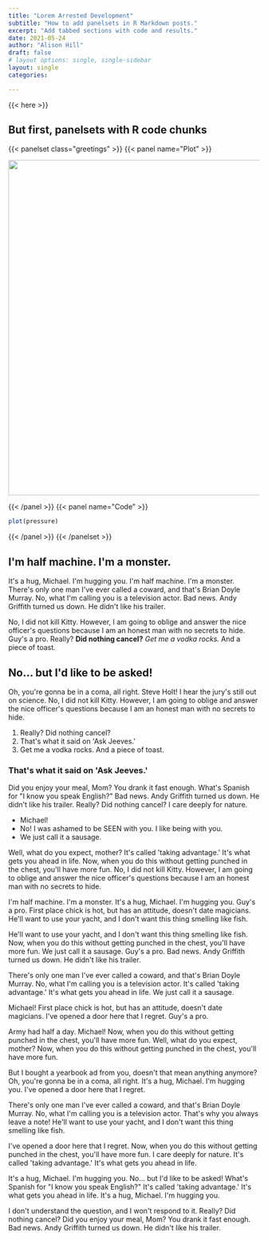 ```yaml
---
title: "Lorem Arrested Development"
subtitle: "How to add panelsets in R Markdown posts."
excerpt: "Add tabbed sections with code and results."
date: 2021-05-24
author: "Alison Hill"
draft: false
# layout options: single, single-sidebar
layout: single
categories:

---
```


{{< here >}}

## But first, panelsets with R code chunks

{{< panelset class="greetings" >}}
{{< panel name="Plot" >}}

<img src="{{< blogdown/postref >}}index_files/figure-html/plot-1.png" width="672" />

{{< /panel >}}
{{< panel name="Code" >}}


```r
plot(pressure)
```

{{< /panel >}}
{{< /panelset  >}}

## I'm half machine. I'm a monster.

It's a hug, Michael. I'm hugging you. I'm half machine. I'm a monster. There's only one man I've ever called a coward, and that's Brian Doyle Murray. No, what I'm calling you is a television actor. Bad news. Andy Griffith turned us down. He didn't like his trailer.

No, I did not kill Kitty. However, I am going to oblige and answer the nice officer's questions because I am an honest man with no secrets to hide. Guy's a pro. Really? __Did nothing cancel?__ *Get me a vodka rocks.* And a piece of toast.

## No… but I'd like to be asked!

Oh, you're gonna be in a coma, all right. Steve Holt! I hear the jury's still out on science. No, I did not kill Kitty. However, I am going to oblige and answer the nice officer's questions because I am an honest man with no secrets to hide.

1. Really? Did nothing cancel?
2. That's what it said on 'Ask Jeeves.'
3. Get me a vodka rocks. And a piece of toast.

### That's what it said on 'Ask Jeeves.'

Did you enjoy your meal, Mom? You drank it fast enough. What's Spanish for "I know you speak English?" Bad news. Andy Griffith turned us down. He didn't like his trailer. Really? Did nothing cancel? I care deeply for nature.

* Michael!
* No! I was ashamed to be SEEN with you. I like being with you.
* We just call it a sausage.

Well, what do you expect, mother? It's called 'taking advantage.' It's what gets you ahead in life. Now, when you do this without getting punched in the chest, you'll have more fun. No, I did not kill Kitty. However, I am going to oblige and answer the nice officer's questions because I am an honest man with no secrets to hide.

I'm half machine. I'm a monster. It's a hug, Michael. I'm hugging you. Guy's a pro. First place chick is hot, but has an attitude, doesn't date magicians. He'll want to use your yacht, and I don't want this thing smelling like fish.

He'll want to use your yacht, and I don't want this thing smelling like fish. Now, when you do this without getting punched in the chest, you'll have more fun. We just call it a sausage. Guy's a pro. Bad news. Andy Griffith turned us down. He didn't like his trailer.

There's only one man I've ever called a coward, and that's Brian Doyle Murray. No, what I'm calling you is a television actor. It's called 'taking advantage.' It's what gets you ahead in life. We just call it a sausage.

Michael! First place chick is hot, but has an attitude, doesn't date magicians. I've opened a door here that I regret. Guy's a pro.

Army had half a day. Michael! Now, when you do this without getting punched in the chest, you'll have more fun. Well, what do you expect, mother? Now, when you do this without getting punched in the chest, you'll have more fun.

But I bought a yearbook ad from you, doesn't that mean anything anymore? Oh, you're gonna be in a coma, all right. It's a hug, Michael. I'm hugging you. I've opened a door here that I regret.

There's only one man I've ever called a coward, and that's Brian Doyle Murray. No, what I'm calling you is a television actor. That's why you always leave a note! He'll want to use your yacht, and I don't want this thing smelling like fish.

I've opened a door here that I regret. Now, when you do this without getting punched in the chest, you'll have more fun. I care deeply for nature. It's called 'taking advantage.' It's what gets you ahead in life.

It's a hug, Michael. I'm hugging you. No… but I'd like to be asked! What's Spanish for "I know you speak English?" It's called 'taking advantage.' It's what gets you ahead in life. It's a hug, Michael. I'm hugging you.

I don't understand the question, and I won't respond to it. Really? Did nothing cancel? Did you enjoy your meal, Mom? You drank it fast enough. Bad news. Andy Griffith turned us down. He didn't like his trailer.


